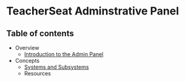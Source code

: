 # TeacherSeat Adminstrative Panel

## Table of contents 

- Overview
  - [Introduction to the Admin Panel](/overview/introduction.md)
- Concepts
  - [Systems and Subsystems](concepts/systems-and-subsystems.md)
  - Resources
